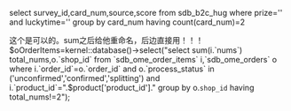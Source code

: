 select survey_id,card_num,source,score from sdb_b2c_hug where prize='' and luckytime='' group by card_num having count(card_num)=2



这个是可以的。sum之后给他重命名，后边直接用！！！
	$oOrderItems=kernel::database()->select("select sum(i.`nums`) total_nums,o.`shop_id` from `sdb_ome_order_items` i,`sdb_ome_orders` o where i.`order_id`=o.`order_id` and o.`process_status` in ('unconfirmed','confirmed','splitting') and i.`product_id`=".$product['product_id']." group by o.`shop_id` having total_nums!=2");
